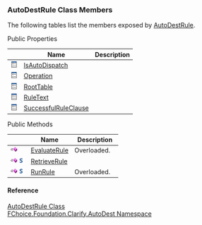 ﻿### AutoDestRule Class Members

The following tables list the members exposed by [AutoDestRule](fcSDK~FChoice.Foundation.Clarify.AutoDest.AutoDestRule.md).

Public Properties

|   | Name | Description |
| --- | --- | --- |
| ![Public Property](dotnetimages/publicProperty.png) | [IsAutoDispatch](fcSDK~FChoice.Foundation.Clarify.AutoDest.AutoDestRule~IsAutoDispatch.md) |   |
| ![Public Property](dotnetimages/publicProperty.png) | [Operation](fcSDK~FChoice.Foundation.Clarify.AutoDest.AutoDestRule~Operation.md) |   |
| ![Public Property](dotnetimages/publicProperty.png) | [RootTable](fcSDK~FChoice.Foundation.Clarify.AutoDest.AutoDestRule~RootTable.md) |   |
| ![Public Property](dotnetimages/publicProperty.png) | [RuleText](fcSDK~FChoice.Foundation.Clarify.AutoDest.AutoDestRule~RuleText.md) |   |
| ![Public Property](dotnetimages/publicProperty.png) | [SuccessfulRuleClause](fcSDK~FChoice.Foundation.Clarify.AutoDest.AutoDestRule~SuccessfulRuleClause.md) |   |



Public Methods

|   | Name | Description |
| --- | --- | --- |
| ![Public Method](dotnetimages/publicMethod.png) | [EvaluateRule](fcSDK~FChoice.Foundation.Clarify.AutoDest.AutoDestRule~EvaluateRule.md) | Overloaded.    |
| ![Public Method](dotnetimages/publicMethod.png)![static (Shared in Visual Basic)](dotnetimages/static.png) | [RetrieveRule](fcSDK~FChoice.Foundation.Clarify.AutoDest.AutoDestRule~RetrieveRule.md) |   |
| ![Public Method](dotnetimages/publicMethod.png)![static (Shared in Visual Basic)](dotnetimages/static.png) | [RunRule](fcSDK~FChoice.Foundation.Clarify.AutoDest.AutoDestRule~RunRule.md) | Overloaded.    |





#### Reference

[AutoDestRule Class](fcSDK~FChoice.Foundation.Clarify.AutoDest.AutoDestRule.md)  
[FChoice.Foundation.Clarify.AutoDest Namespace](fcSDK~FChoice.Foundation.Clarify.AutoDest_namespace.md)
